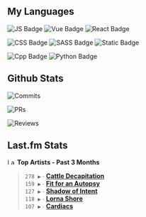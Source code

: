 ## My Languages

![JS Badge](https://img.shields.io/badge/Javascript-%2321262d?style=for-the-badge&logo=javascript&logoColor=%23F7DF1E)
![Vue Badge](https://img.shields.io/badge/Vue-%2321262d?style=for-the-badge&logo=vuedotjs&logoColor=%234FC08D)
![React Badge](https://img.shields.io/badge/React-%2321262d?style=for-the-badge&logo=react&logoColor=%2361DAFB)

![CSS Badge](https://img.shields.io/badge/CSS-%2321262d?style=for-the-badge&logo=css3&logoColor=%231572B6)
![SASS Badge](https://img.shields.io/badge/SASS-%2321262d?style=for-the-badge&logo=sass&logoColor=%23CC6699)
![Static Badge](https://img.shields.io/badge/Tailwind-%2321262d?style=for-the-badge&logo=tailwindcss&logoColor=%2306B6D4)

![Cpp Badge](https://img.shields.io/badge/C%2B%2B-%2321262d?style=for-the-badge&logo=cplusplus&logoColor=%2300599C)
![Python Badge](https://img.shields.io/badge/Python-%2321262d?style=for-the-badge&logo=python&logoColor=%233776AB)

## Github Stats

![Commits](https://img.shields.io/badge/commits%20pushed-%2321262d?style=for-the-badge&label=530&labelColor=87c4f2)

![PRs](https://img.shields.io/badge/pull%20requests%20submitted-%2321262d?style=for-the-badge&label=110&labelColor=fcabd8)

![Reviews](https://img.shields.io/badge/pull%20requests%20reviewed-%2321262d?style=for-the-badge&label=83&labelColor=ffe799)

## Last.fm Stats
<!--START_LASTFM_ARTISTS:{"period": "3month", "rows": 5}-->
<a href="https://last.fm" target="_blank"><img src="https://user-images.githubusercontent.com/17434202/215290617-e793598d-d7c9-428f-9975-156db1ba89cc.svg" alt="Last.fm Logo" width="18" height="13"/></a> **Top Artists - Past 3 Months**

> `278 ▶️` ∙ **[Cattle Decapitation](https://www.last.fm/music/Cattle+Decapitation)**<br/>
> `159 ▶️` ∙ **[Fit for an Autopsy](https://www.last.fm/music/Fit+for+an+Autopsy)**<br/>
> `127 ▶️` ∙ **[Shadow of Intent](https://www.last.fm/music/Shadow+of+Intent)**<br/>
> `118 ▶️` ∙ **[Lorna Shore](https://www.last.fm/music/Lorna+Shore)**<br/>
> `107 ▶️` ∙ **[Cardiacs](https://www.last.fm/music/Cardiacs)**<br/>
<!--END_LASTFM_ARTISTS-->
